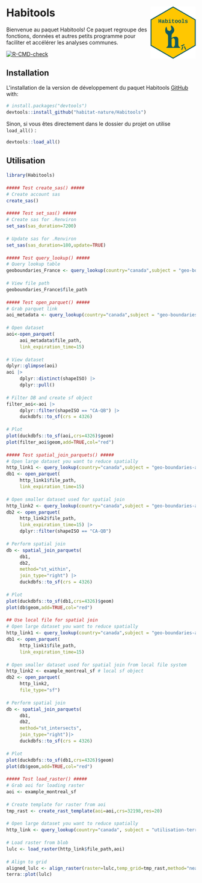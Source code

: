 # Habitools <img src="man/figures/logo.png" align="right" height="139" alt="" />

Bienvenue au paquet Habitools! Ce paquet regroupe des fonctions, 
données et autres petits programme pour faciliter et accélérer 
les analyses communes. 


<!-- badges: start -->
[![R-CMD-check](https://github.com/habitat-nature/Habitools/actions/workflows/R-CMD-check.yaml/badge.svg)](https://github.com/habitat-nature/Habitools/actions/workflows/R-CMD-check.yaml)
<!-- badges: end -->


## Installation

L'installation de la version de développement du paquet Habitools
[GitHub](https://github.com/habitat-nature/Habitools) with:

``` r
# install.packages("devtools")
devtools::install_github("habitat-nature/Habitools")
```

Sinon, si vous êtes directement dans le dossier du projet on utilise `load_all()` : 

``` r
devtools::load_all()
```

## Utilisation

``` r
library(Habitools)

##### Test create_sas() #####
# Create account sas
create_sas()

##### Test set_sas() #####
# Create sas for .Renviron
set_sas(sas_duration=7200)

# Update sas for .Renviron
set_sas(sas_duration=180,update=TRUE)

##### Test query_lookup() #####
# Query lookup table
geoboundaries_France <- query_lookup(country="canada",subject = "geo-boundaries-adm1-simplified")

# View file path
geoboundaries_France$file_path

##### Test open_parquet() #####
# Grab parquet link
aoi_metadata <- query_lookup(country="canada",subject = "geo-boundaries-adm1-simplified")

# Open dataset
aoi<-open_parquet(
     aoi_metadata$file_path,
     link_expiration_time=15)

# View dataset
dplyr::glimpse(aoi)
aoi |>
     dplyr::distinct(shapeISO) |> 
     dplyr::pull()

# Filter DB and create sf object
filter_aoi<-aoi |>
     dplyr::filter(shapeISO == "CA-QB") |>
     duckdbfs::to_sf(crs = 4326)

# Plot
plot(duckdbfs::to_sf(aoi,crs=4326)$geom)
plot(filter_aoi$geom,add=TRUE,col="red")

##### Test spatial_join_parquets() #####
# Open large dataset you want to reduce spatially
http_link1 <- query_lookup(country="canada",subject = "geo-boundaries-adm1-simplified")
db1 <- open_parquet(
     http_link1$file_path,
     link_expiration_time=15)

# Open smaller dataset used for spatial join
http_link2 <- query_lookup(country="canada",subject = "geo-boundaries-adm1-simplified")
db2 <- open_parquet(
     http_link2$file_path,
     link_expiration_time=15) |>
     dplyr::filter(shapeISO == "CA-QB")

# Perform spatial join
db <- spatial_join_parquets(
     db1,
     db2,
     method="st_within",
     join_type="right") |>
     duckdbfs::to_sf(crs = 4326)

# Plot
plot(duckdbfs::to_sf(db1,crs=4326)$geom)
plot(db$geom,add=TRUE,col="red")

## Use local file for spatial join
# Open large dataset you want to reduce spatially
http_link1 <- query_lookup(country="canada",subject = "geo-boundaries-adm1-simplified")
db1 <- open_parquet(
     http_link1$file_path,
     link_expiration_time=15)

# Open smaller dataset used for spatial join from local file system
http_link2 <- example_montreal_sf # local sf object
db2 <- open_parquet(
     http_link2,
     file_type="sf")

# Perform spatial join
db <- spatial_join_parquets(
     db1,
     db2,
     method="st_intersects",
     join_type="right")|>
     duckdbfs::to_sf(crs = 4326)

# Plot
plot(duckdbfs::to_sf(db1,crs=4326)$geom)
plot(db$geom,add=TRUE,col="red")

##### Test load_raster() #####
# Grab aoi for loading raster
aoi <- example_montreal_sf

# Create template for raster from aoi
tmp_rast <- create_rast_template(aoi=aoi,crs=32198,res=20)

# Open large dataset you want to reduce spatially
http_link <- query_lookup(country="canada", subject = "utilisation-territoire", year = 2020)

# Load raster from blob
lulc <- load_raster(http_link$file_path,aoi)

# Align to grid
aligned_lulc <- align_raster(raster=lulc,temp_grid=tmp_rast,method="near")
terra::plot(lulc)

```
